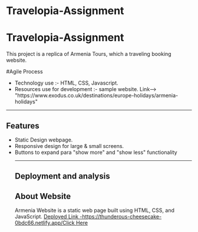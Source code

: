 # Travelopia-Assignment

# Travelopia-Assignment

<p>This project is a replica of Armenia Tours, which a  traveling booking website.</P>

<span>#Agile Process</span>

<ul>
<li>Technology use :- HTML, CSS, Javascript. </li>
<li>Resources use for development :-  sample website. Link--> "https://www.exodus.co.uk/destinations/europe-holidays/armenia-holidays" </li>
</ul>

<hr />
<h2>Features </h2>
<ul>
<li>
Static Design webpage.</li>
<li>Responsive design for large & small screens.</li>
<li>Buttons to expand para "show more" and "show less" functionality </li>
 <hr /> 
<h2>Deployment
and analysis </h2>
<h2>About Website </h2>
Armenia  Website is a static web page built using HTML, CSS, and JavaScript. 
<a href="https://thunderous-cheesecake-0bdc66.netlify.app/">
  <span>Deployed Link -https://thunderous-cheesecake-0bdc66.netlify.app/</span>Click Here </a>
